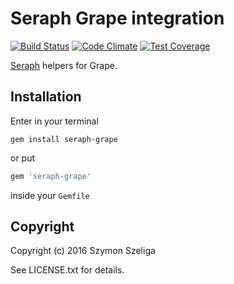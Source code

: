 # Seraph Grape integration
[![Build Status](https://secure.travis-ci.org/Szeliga/seraph-grape.svg?branch=master)](https://travis-ci.org/Szeliga/seraph-grape)
[![Code Climate](https://codeclimate.com/github/Szeliga/seraph-grape/badges/gpa.svg)](https://codeclimate.com/github/Szeliga/seraph-grape)
[![Test Coverage](https://codeclimate.com/github/Szeliga/seraph-grape/badges/coverage.svg)](https://codeclimate.com/github/Szeliga/seraph-grape/coverage)

[Seraph](https://github.com/Szeliga/seraph) helpers for Grape.

## Installation

Enter in your terminal
```
gem install seraph-grape
```
or put
``` ruby
gem 'seraph-grape'
```
inside your `Gemfile`

## Copyright

Copyright (c) 2016 Szymon Szeliga

See LICENSE.txt for details.
